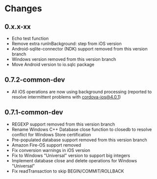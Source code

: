 # Changes

## 0.x.x-xx

- Echo test function
- Remove extra runInBackground: step from iOS version
- Android-sqlite-connector (NDK) support removed from this version branch
- Windows version removed from this version branch
- Move Android version to io.sqlc package

## 0.7.2-common-dev

- All iOS operations are now using background processing (reported to resolve intermittent problems with cordova-ios@4.0.1)

## 0.7.1-common-dev

- REGEXP support removed from this version branch
- Rename Windows C++ Database close function to closedb to resolve conflict for Windows Store certification
- Pre-populated database support removed from this version branch
- Amazon Fire-OS support removed
- Fix conversion warnings in iOS version
- Fix to Windows "Universal" version to support big integers
- Implement database close and delete operations for Windows "Universal"
- Fix readTransaction to skip BEGIN/COMMIT/ROLLBACK
